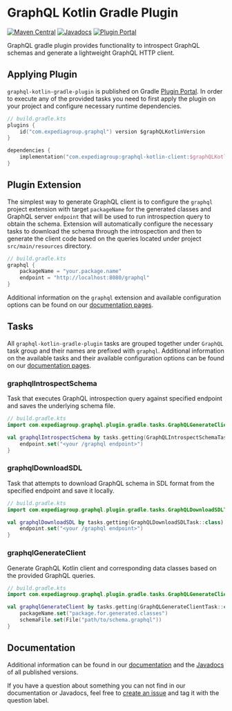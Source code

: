 # GraphQL Kotlin Gradle Plugin

[![Maven Central](https://img.shields.io/maven-central/v/com.expediagroup/graphql-kotlin-gradle-plugin.svg?label=Maven%20Central)](https://search.maven.org/search?q=g:%22com.expediagroup%22%20AND%20a:%22graphql-kotlin-gradle-plugin%22)
[![Javadocs](https://img.shields.io/maven-central/v/com.expediagroup/graphql-kotlin-gradle-plugin.svg?label=javadoc&colorB=brightgreen)](https://www.javadoc.io/doc/com.expediagroup/graphql-kotlin-gradle-plugin)
[![Plugin Portal](https://img.shields.io/maven-central/v/com.expediagroup/graphql-kotlin-gradle-plugin.svg?label=Plugin%20Portal)](https://plugins.gradle.org/plugin/com.expediagroup.graphql)

GraphQL gradle plugin provides functionality to introspect GraphQL schemas and generate a lightweight GraphQL HTTP client.

## Applying Plugin

`graphql-kotlin-gradle-plugin` is published on Gradle [Plugin Portal](https://plugins.gradle.org/plugin/com.expediagroup.graphql).
In order to execute any of the provided tasks you need to first apply the plugin on your project and configure necessary
runtime dependencies.

```kotlin
// build.gradle.kts
plugins {
    id("com.expediagroup.graphql") version $graphQLKotlinVersion
}

dependencies {
    implementation("com.expediagroup:graphql-kotlin-client:$graphQLKotlinVersion")
}
```

## Plugin Extension

The simplest way to generate GraphQL client is to configure the `graphql` project extension with target `packageName`
for the generated classes and GraphQL server `endpoint` that will be used to run introspection query to obtain the schema.
Extension will automatically configure the necessary tasks to download the schema through the introspection and then to
 generate the client code based on the queries located under project `src/main/resources` directory.

```kotlin
// build.gradle.kts
graphql {
    packageName = "your.package.name"
    endpoint = "http://localhost:8080/graphql"
}
```

Additional information on the `graphql` extension and available configuration options can be found on our [documentation pages](https://expediagroup.github.io/graphql-kotlin/).

## Tasks

All `graphql-kotlin-gradle-plugin` tasks are grouped together under `GraphQL` task group and their names are prefixed with
`graphql`. Additional information on the available tasks and their available configuration options can be found on our
[documentation pages](https://expediagroup.github.io/graphql-kotlin/).

### graphqlIntrospectSchema

Task that executes GraphQL introspection query against specified endpoint and saves the underlying schema file.

```kotlin
// build.gradle.kts
import com.expediagroup.graphql.plugin.gradle.tasks.GraphQLGenerateClientTask

val graphqlIntrospectSchema by tasks.getting(GraphQLIntrospectSchemaTask::class) {
    endpoint.set("<your /graphql endpoint>")
}
```

### graphqlDownloadSDL

Task that attempts to download GraphQL schema in SDL format from the specified endpoint and save it locally.

```kotlin
// build.gradle.kts
import com.expediagroup.graphql.plugin.gradle.tasks.GraphQLDownloadSDLTask

val graphqlDownloadSDL by tasks.getting(GraphQLDownloadSDLTask::class) {
    endpoint.set("<your /graphql endpoint>")
}
```

### graphqlGenerateClient

Generate GraphQL Kotlin client and corresponding data classes based on the provided GraphQL queries.

```kotlin
// build.gradle.kts
import com.expediagroup.graphql.plugin.gradle.tasks.GraphQLGenerateClientTask

val graphqlGenerateClient by tasks.getting(GraphQLGenerateClientTask::class) {
    packageName.set("package.for.generated.classes")
    schemaFile.set(File("path/to/schema.graphql"))
}
```

## Documentation

Additional information can be found in our [documentation](https://expediagroup.github.io/graphql-kotlin) and the
[Javadocs](https://www.javadoc.io/doc/com.expediagroup/graphql-kotlin-gradle-plugin) of all published versions.

If you have a question about something you can not find in our documentation or Javadocs, feel free to
[create an issue](https://github.com/ExpediaGroup/graphql-kotlin/issues) and tag it with the question label.
